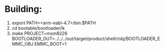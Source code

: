 # Building:
1. export PATH=<arm-eabi-4.7>/bin:$PATH
2. cd bootable/bootloader/lk
3. make PROJECT=msm8226 BOOTLOADER_OUT=../../../out/target/product/shellr/obj/BOOTLOADER_EMMC_OBJ EMMC_BOOT=1